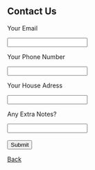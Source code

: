 ## Contact Us

<form>
    <p> Your Email </p>
    <input type="text" name="Email Address"/>
  <BR>
    <p>Your Phone Number</p>
    <input type="text" name="Phone Number"/>
  <BR>
    <p>Your House Adress</p>
    <input type="text" name="Address"/>
  <BR>
    <p>Any Extra Notes?</p>
    <input type="text" name="Extra Notes"/>
  <BR>
  <BR>
    <input type="button" value="Submit" />
</form>
  
[Back](index.md)
